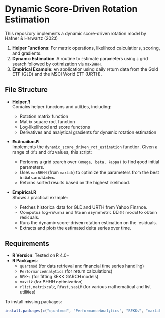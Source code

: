# Dynamic Score-Driven Rotation Estimation

This repository implements a dynamic score-driven rotation model by Hafner & Herwartz (2023)

1. **Helper Functions**: For matrix operations, likelihood calculations, scoring, and gradients.
2. **Dynamic Estimation**: A routine to estimate parameters using a grid search followed by optimization via `maxBHHH`.
3. **Empirical Example**: An application using daily return data from the Gold ETF (GLD) and the MSCI World ETF (URTH).

## File Structure

- **Helper.R**  
  Contains helper functions and utilities, including:
  - Rotation matrix function
  - Matrix square root function
  - Log-likelihood and score functions
  - Derivatives and analytical gradients for dynamic rotation estimation
  
- **Estimation.R**  
  Implements the `dynamic_score_driven_rot_estimation` function. Given a range of `df1` and `df2` values, this script:
  - Performs a grid search over `(omega, beta, kappa)` to find good initial parameters.
  - Uses `maxBHHH` (from `maxLik`) to optimize the parameters from the best initial candidates.
  - Returns sorted results based on the highest likelihood.

- **Empirical.R**  
  Shows a practical example:
  - Fetches historical data for GLD and URTH from Yahoo Finance.
  - Computes log-returns and fits an asymmetric BEKK model to obtain residuals.
  - Runs the dynamic score-driven rotation estimation on the residuals.
  - Extracts and plots the estimated delta series over time.

## Requirements

- **R Version**: Tested on R 4.0+
- **R Packages**:  
  - `quantmod` (for data retrieval and financial time series handling)  
  - `PerformanceAnalytics` (for return calculations)  
  - `BEKKs` (for fitting BEKK GARCH models)  
  - `maxLik` (for BHHH optimization)  
  - `rlist`, `matrixcalc`, `Rfast`, `sasLM` (for various mathematical and list utilities)
  
To install missing packages:
```r
install.packages(c("quantmod", "PerformanceAnalytics", "BEKKs", "maxLik", "rlist", "matrixcalc", "Rfast", "sasLM"))
